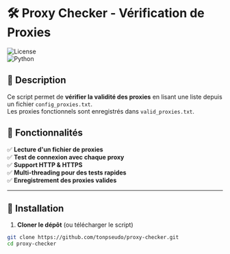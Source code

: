 # 🛠️ Proxy Checker - Vérification de Proxies  

![License](https://img.shields.io/badge/License-MIT-important)  
![Python](https://img.shields.io/badge/Python-3.x-blue)  

## 📌 Description  
Ce script permet de **vérifier la validité des proxies** en lisant une liste depuis un fichier `config_proxies.txt`.  
Les proxies fonctionnels sont enregistrés dans `valid_proxies.txt`.  

## 🚀 Fonctionnalités  
✅ **Lecture d'un fichier de proxies**  
✅ **Test de connexion avec chaque proxy**  
✅ **Support HTTP & HTTPS**  
✅ **Multi-threading pour des tests rapides**  
✅ **Enregistrement des proxies valides**  

---

## 🔧 Installation  
1. **Cloner le dépôt** (ou télécharger le script)  
```bash
git clone https://github.com/tonpseudo/proxy-checker.git
cd proxy-checker
